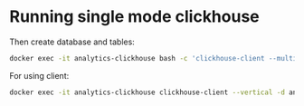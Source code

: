 # Running single mode clickhouse

Then create database and tables:

```bash
docker exec -it analytics-clickhouse bash -c 'clickhouse-client --multiquery < /schema.sql'
```

For using client:

```bash
docker exec -it analytics-clickhouse clickhouse-client --vertical -d analytics
```

